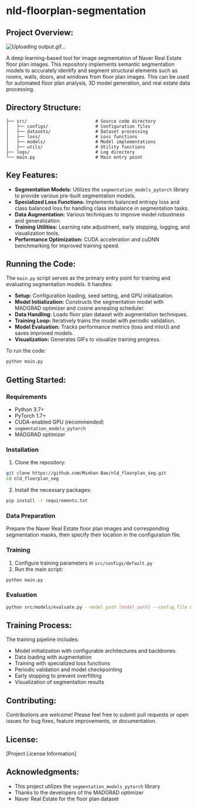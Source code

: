 # nld-floorplan-segmentation

## **Project Overview:**

![Uploading output.gif…]()

A deep learning-based tool for image segmentation of Naver Real Estate floor plan images. This repository implements semantic segmentation models to accurately identify and segment structural elements such as rooms, walls, doors, and windows from floor plan images. This can be used for automated floor plan analysis, 3D model generation, and real estate data processing.

## **Directory Structure:**

```
├── src/                          # Source code directory
│   ├── configs/                  # Configuration files
│   ├── datasets/                 # Dataset processing
│   ├── loss/                     # Loss functions
│   ├── models/                   # Model implementations
│   ├── utils/                    # Utility functions
├── logs/                         # Log directory
└── main.py                       # Main entry point
```

## **Key Features:**

- **Segmentation Models:** Utilizes the `segmentation_models_pytorch` library to provide various pre-built segmentation models.
- **Specialized Loss Functions:** Implements balanced entropy loss and class balanced loss for handling class imbalance in segmentation tasks.
- **Data Augmentation:** Various techniques to improve model robustness and generalization.
- **Training Utilities:** Learning rate adjustment, early stopping, logging, and visualization tools.
- **Performance Optimization:** CUDA acceleration and cuDNN benchmarking for improved training speed.

## **Running the Code:**

The `main.py` script serves as the primary entry point for training and evaluating segmentation models. It handles:

- **Setup:** Configuration loading, seed setting, and GPU initialization.
- **Model Initialization:** Constructs the segmentation model with MADGRAD optimizer and cosine annealing scheduler.
- **Data Handling:** Loads floor plan dataset with augmentation techniques.
- **Training Loop:** Iteratively trains the model with periodic validation.
- **Model Evaluation:** Tracks performance metrics (loss and mIoU) and saves improved models.
- **Visualization:** Generates GIFs to visualize training progress.

To run the code:

```bash
python main.py
```

## **Getting Started:**

### **Requirements**

- Python 3.7+
- PyTorch 1.7+
- CUDA-enabled GPU (recommended)
- `segmentation_models_pytorch`
- MADGRAD optimizer

### **Installation**

1. Clone the repository:

```bash
git clone https://github.com/Minhan-Bae/nld_floorplan_seg.git
cd nld_floorplan_seg
```

2. Install the necessary packages:

```bash
pip install -r requirements.txt
```

### **Data Preparation**

Prepare the Naver Real Estate floor plan images and corresponding segmentation masks, then specify their location in the configuration file.

### **Training**

1. Configure training parameters in `src/configs/default.py`
2. Run the main script:

```bash
python main.py
```

### **Evaluation**

```bash
python src/models/evaluate.py --model_path [model_path] --config_file src/configs/default.py
```

## **Training Process:**

The training pipeline includes:
- Model initialization with configurable architectures and backbones
- Data loading with augmentation
- Training with specialized loss functions
- Periodic validation and model checkpointing
- Early stopping to prevent overfitting
- Visualization of segmentation results

## **Contributing:**

Contributions are welcome! Please feel free to submit pull requests or open issues for bug fixes, feature improvements, or documentation.

## **License:**

[Project License Information]

## **Acknowledgments:**

- This project utilizes the `segmentation_models_pytorch` library
- Thanks to the developers of the MADGRAD optimizer
- Naver Real Estate for the floor plan dataset
